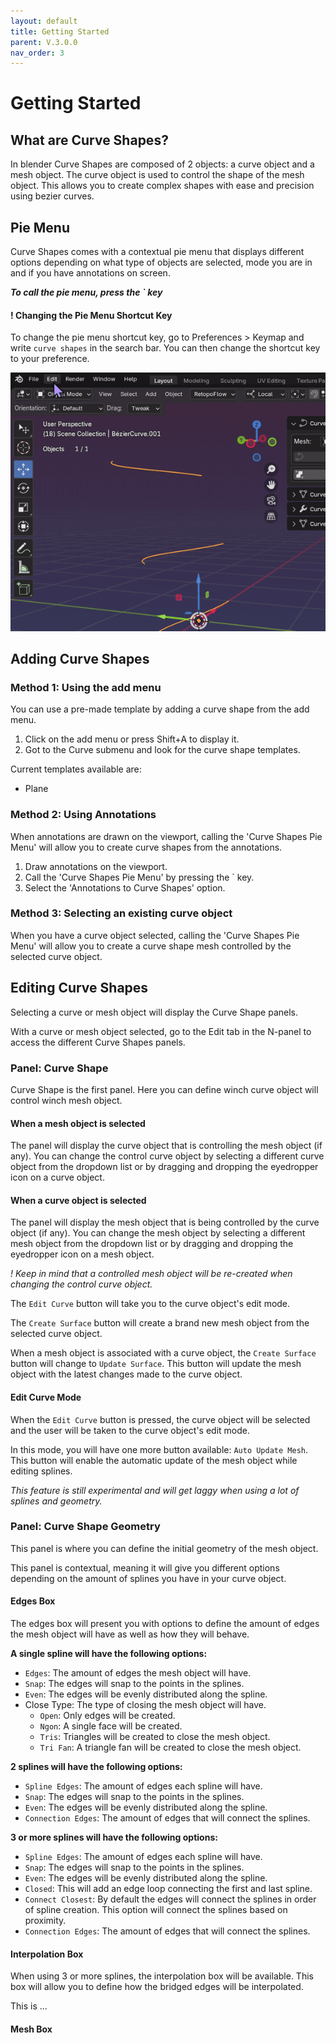 ```yaml
---
layout: default
title: Getting Started
parent: V.3.0.0
nav_order: 3
---
```


# Getting Started

## What are Curve Shapes?
In blender Curve Shapes are composed of 2 objects: a curve object and a mesh object. The curve object is used to control the shape of the mesh object. This allows you to create complex shapes with ease and precision using bezier curves.


## Pie Menu
Curve Shapes comes with a contextual pie menu that displays different options depending on what type of objects are selected, mode you are in and if you have annotations on screen. 

***To call the pie menu, press the ` key***

#### ! Changing the Pie Menu Shortcut Key
To change the pie menu shortcut key, go to Preferences > Keymap and write `curve shapes` in the search bar. You can then change the shortcut key to your preference.

![alt text](../assets/Shortcuts.gif)

## Adding Curve Shapes
### Method 1: Using the add menu
You can use a pre-made template by adding a curve shape from the add menu.

1. Click on the add menu or press Shift+A to display it.
2. Got to the Curve submenu and look for the curve shape templates.

Current templates available are:
- Plane

### Method 2: Using Annotations
When annotations are drawn on the viewport, calling the 'Curve Shapes Pie Menu' will allow you to create curve shapes from the annotations.

1. Draw annotations on the viewport.
2. Call the 'Curve Shapes Pie Menu' by pressing the ` key.
3. Select the 'Annotations to Curve Shapes' option.

### Method 3: Selecting an existing curve object
When you have a curve object selected, calling the 'Curve Shapes Pie Menu' will allow you to create a curve shape mesh controlled by the selected curve object.


## Editing Curve Shapes
Selecting a curve or mesh object will display the Curve Shape panels.

With a curve or mesh object selected, go to the Edit tab in the N-panel to access the different Curve Shapes panels.

### Panel: Curve Shape
Curve Shape is the first panel. Here you can define winch curve object will control winch mesh object.

#### When a mesh object is selected
The panel will display the curve object that is controlling the mesh object (if any). You can change the control curve object by selecting a different curve object from the dropdown list or by dragging and dropping the eyedropper icon on a curve object.

#### When a curve object is selected
The panel will display the mesh object that is being controlled by the curve object (if any). You can change the mesh object by selecting a different mesh object from the dropdown list or by dragging and dropping the eyedropper icon on a mesh object.

*! Keep in mind that a controlled mesh object will be re-created when changing the control curve object.*

The `Edit Curve` button will take you to the curve object's edit mode.

The `Create Surface` button will create a brand new mesh object from the selected curve object.

When a mesh object is associated with a curve object, the `Create Surface` button will change to `Update Surface`. This button will update the mesh object with the latest changes made to the curve object.


#### Edit Curve Mode
When the `Edit Curve` button is pressed, the curve object will be selected and the user will be taken to the curve object's edit mode.

In this mode, you will have one more button available: `Auto Update Mesh`. This button will enable the automatic update of the mesh object while editing splines. 

*This feature is still experimental and will get laggy when using a lot of splines and geometry.*


### Panel: Curve Shape Geometry
This panel is where you can define the initial geometry of the mesh object.

This panel is contextual, meaning it will give you different options depending on the amount of splines you have in your curve object.

#### Edges Box
The edges box will present you with options to define the amount of edges the mesh object will have as well as how they will behave.

**A single spline will have the following options:**
- `Edges`: The amount of edges the mesh object will have.
- `Snap`: The edges will snap to the points in the splines.
- `Even`: The edges will be evenly distributed along the spline.
- Close Type: The type of closing the mesh object will have.
    - `Open`: Only edges will be created.
    - `Ngon`: A single face will be created.
    - `Tris`: Triangles will be created to close the mesh object.
    - `Tri Fan`: A triangle fan will be created to close the mesh object.

**2 splines will have the following options:**
- `Spline Edges`: The amount of edges each spline will have.
- `Snap`: The edges will snap to the points in the splines.
- `Even`: The edges will be evenly distributed along the spline.
- `Connection Edges`: The amount of edges that will connect the splines.

**3 or more splines will have the following options:**
- `Spline Edges`: The amount of edges each spline will have.
- `Snap`: The edges will snap to the points in the splines.
- `Even`: The edges will be evenly distributed along the spline.
- `Closed`: This will add an edge loop connecting the first and last spline.
- `Connect Closest`: By default the edges will connect the splines in order of spline creation. This option will connect the splines based on proximity.
- `Connection Edges`: The amount of edges that will connect the splines.


#### Interpolation Box
When using 3 or more splines, the interpolation box will be available. This box will allow you to define how the bridged edges will be interpolated.

This is ...

#### Mesh Box

